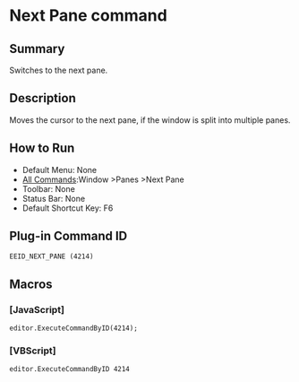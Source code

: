 # Next Pane command

## Summary

Switches to the next pane.

## Description

Moves the cursor to the next pane, if the window is split into multiple panes.

## How to Run

- Default Menu: None
- [All Commands](../tools/all_commands):Window
\>Panes
\>Next Pane
- Toolbar: None
- Status Bar: None
- Default Shortcut Key: F6

## Plug-in Command ID

```
EEID_NEXT_PANE (4214)```

## Macros

### \[JavaScript\]

```
editor.ExecuteCommandByID(4214);
```

### \[VBScript\]

```
editor.ExecuteCommandByID 4214
```
